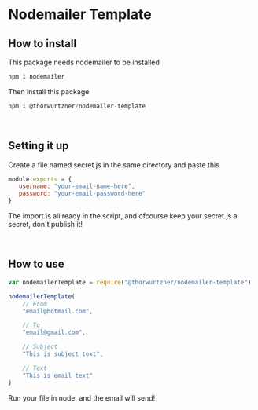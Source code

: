 # Nodemailer Template

## How to install
This package needs nodemailer to be installed
```javascript
npm i nodemailer 
```
Then install this package
```javascript
npm i @thorwurtzner/nodemailer-template
```
<br>

## Setting it up
Create a file named secret.js in the same directory and paste this

```javascript
module.exports = {
   username: "your-email-name-here",
   password: "your-email-password-here"
}
```

The import is all ready in the script, and ofcourse keep your secret.js a secret, don't publish it!

<br>

## How to use

```javascript
var nodemailerTemplate = require("@thorwurtzner/nodemailer-template")

nodemailerTemplate(
    // From
    "email@hotmail.com",

    // To
    "email@gmail.com",

    // Subject
    "This is subject text",

    // Text
    "This is email text"
)
```
Run your file in node, and the email will send!



